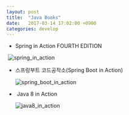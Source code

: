 ```yaml
---
layout: post
title:  "Java Books"
date:   2017-03-14 17:02:00 +0900
categories: develop
---
```

- Spring in Action FOURTH EDITION

  ![spring_in_action](http://image.kyobobook.co.kr/images/book/large/388/l9791185890388.jpg)
  
- 스프링부트 코드공작소(Spring Boot in Action)

  ![spring_boot_in_action](http://image.kyobobook.co.kr/images/book/large/534/l9791187345534.jpg)

-  Java 8 in Action

  ![java8_in_action](http://image.kyobobook.co.kr/images/book/large/796/l9788968481796.jpg)


